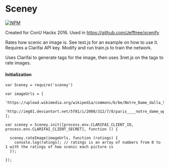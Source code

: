 # Sceney

[![NPM](https://nodei.co/npm/3net.js.png)](https://npmjs.org/package/3net.js)

Created for ConU Hacks 2016. Used in https://github.com/Jefftree/scenify

Rates how scenic an image is. See test.js for an example on how to use it. Requires a Clarifai API key. Modify and run train.js to train the network.

Uses Clarifai to generate tags for the image, then uses 3net.js on the tags to rate images.

#### Initialization
    var Sceney = require('sceney')
  
    var imageUrls = [
      'https://upload.wikimedia.org/wikipedia/commons/b/be/Notre_Dame_dalla_Senna_crop.jpg',
      'http://img01.deviantart.net/5f81/i/2008/312/7/8/paris____notre_dame_wp_by_superjuju29.jpg'
    ];
     
    var sceney = Sceney.init([process.env.CLARIFAI_CLIENT_ID, process.env.CLARIFAI_CLIENT_SECRET], function () {
    
      sceney.rateImage(imageUrls, function (ratings) {
        console.log(ratings); // ratings is an array of numbers from 0 to 1 with the ratings of how scenic each picture is
      });
      
    });
